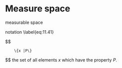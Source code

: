 # Measure space

<!-- ::: mydef -->
measurable space

notation 
\label{eq:11.41}

$$

        \{x |P\}
$$
 the set of all elements $x$ which have the property
$P$.
<!-- ::: -->
